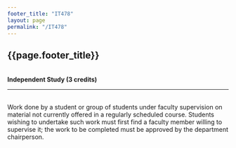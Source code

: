 ```yaml
---
footer_title: "IT478"
layout: page
permalink: "/IT478"
---
```


## {{page.footer_title}}
\
**Independent Study (3 credits)**

---
\
Work done by a student or group of students under faculty supervision on material not currently offered in a regularly scheduled course. Students wishing to undertake such work must first find a faculty member willing to supervise it; the work to be completed must be approved by the department chairperson.
